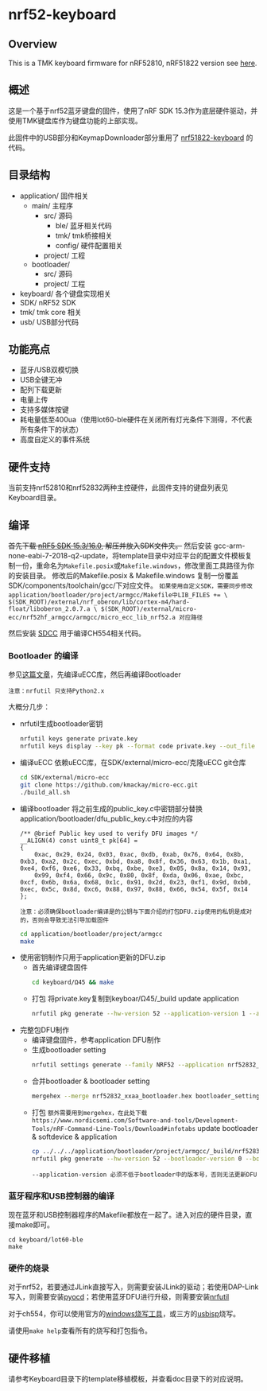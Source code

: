 # nrf52-keyboard

## Overview

This is a TMK keyboard firmware for nRF52810, nRF51822 version see [here](https://github.com/Lotlab/nrf51822-keyboard).

## 概述

这是一个基于nrf52蓝牙键盘的固件，使用了nRF SDK 15.3作为底层硬件驱动，并使用TMK键盘库作为键盘功能的上部实现。

此固件中的USB部分和KeymapDownloader部分重用了 [nrf51822-keyboard](https://github.com/Lotlab/nrf51822-keyboard) 的代码。

## 目录结构
- application/ 固件相关
  - main/ 主程序
    - src/ 源码
      - ble/ 蓝牙相关代码
      - tmk/ tmk桥接相关
      - config/ 硬件配置相关
    - project/ 工程
  - bootloader/ 
    - src/ 源码
    - project/ 工程
- keyboard/ 各个键盘实现相关
- SDK/ nRF52 SDK
- tmk/ tmk core 相关
- usb/ USB部分代码

## 功能亮点

- 蓝牙/USB双模切换
- USB全键无冲
- 配列下载更新
- 电量上传
- 支持多媒体按键
- 耗电量低至400ua（使用lot60-ble硬件在关闭所有灯光条件下测得，不代表所有条件下的状态）
- 高度自定义的事件系统

## 硬件支持

当前支持nrf52810和nrf52832两种主控硬件，此固件支持的键盘列表见Keyboard目录。

## 编译

~~首先下载 [nRF5 SDK 15.3/16.0](https://www.nordicsemi.com/Software-and-Tools/Software/nRF5-SDK/Download#infotabs), 解压并放入SDK文件夹。~~
然后安装 gcc-arm-none-eabi-7-2018-q2-update，将template目录中对应平台的配置文件模板复制一份，重命名为`Makefile.posix`或`Makefile.windows`，修改里面工具路径为你的安装目录。
修改后的Makefile.posix & Makefile.windows 复制一份覆盖SDK/components/toolchain/gcc/下对应文件。
`如果使用自定义SDK，需要同步修改application/bootloader/project/armgcc/Makefile中LIB_FILES += \
  $(SDK_ROOT)/external/nrf_oberon/lib/cortex-m4/hard-float/liboberon_2.0.7.a \
  $(SDK_ROOT)/external/micro-ecc/nrf52hf_armgcc/armgcc/micro_ecc_lib_nrf52.a 对应路径`

然后安装 [SDCC](http://sdcc.sourceforge.net/) 用于编译CH554相关代码。

### Bootloader 的编译
参见[这篇文章](https://devzone.nordicsemi.com/b/blog/posts/getting-started-with-nordics-secure-dfu-bootloader)，先编译uECC库，然后再编译Bootloader

`注意：nrfutil 只支持Python2.x`

大概分几步：
  - nrfutil生成bootloader密钥
    ```bash
    nrfutil keys generate private.key
    nrfutil keys display --key pk --format code private.key --out_file public_key.c
    ```
  - 编译uECC 依赖uECC库，在SDK/external/micro-ecc/克隆uECC git仓库
    ```bash
    cd SDK/external/micro-ecc
    git clone https://github.com/kmackay/micro-ecc.git
    ./build_all.sh
    ``` 
  - 编译bootloader
    将之前生成的public_key.c中密钥部分替换application/bootloader/dfu_public_key.c中对应的内容
    ```shell
    /** @brief Public key used to verify DFU images */
    __ALIGN(4) const uint8_t pk[64] =
    {
        0xac, 0x29, 0x24, 0x03, 0xac, 0xdb, 0xab, 0x76, 0x64, 0x8b, 0xb3, 0xa2, 0x2c, 0xec, 0xbd, 0xa8, 0x8f, 0x36, 0x63, 0x1b, 0xa1, 0xe4, 0xf6, 0xe6, 0x33, 0xbq, 0xbe, 0xe3, 0x05, 0x8a, 0x14, 0x93, 
        0x99, 0xf4, 0x66, 0x9c, 0x80, 0x8f, 0xda, 0x06, 0xae, 0xbc, 0xcf, 0x6b, 0x6a, 0x68, 0x1c, 0x91, 0x2d, 0x23, 0xf1, 0x9d, 0xb0, 0xec, 0x5c, 0x8d, 0xc6, 0x88, 0x97, 0x88, 0x66, 0x54, 0x5f, 0x14
    };
    ```
    ` 注意：必须确保bootloader编译是的公钥与下面介绍的打包DFU.zip使用的私钥是成对的，否则会导致无法引导加载固件 `
    ```bash
    cd application/bootloader/project/armgcc
    make
    ```
  - 使用密钥制作只用于application更新的DFU.zip
    - 首先编译键盘固件
      ```bash
      cd keyboard/Ω45 && make
      ```
    - 打包
      将private.key复制到keyboar/Ω45/_build
      update application
      ```bash
      nrfutil pkg generate --hw-version 52 --application-version 1 --application nrf52_kbd.hex --sd-req 0xB8 --key-file private.key app_dfu_package.zip
      ```
  - 完整包DFU制作
      - 编译键盘固件，参考application DFU制作
      - 生成bootloader setting
        ``` bash
        nrfutil settings generate --family NRF52 --application nrf52832_xxaa_bootloader.hex --application-version 1 --bootloader-version 0 --bl-settings-version 1 bootloader_setting.hex
        ```
      - 合并bootloader & bootloader setting
        ```bash
        mergehex --merge nrf52832_xxaa_bootloader.hex bootloader_setting.hex --output nrf_bootloader_wsetting.hex
        ```
      - 打包
        `额外需要用到mergehex，在此处下载https://www.nordicsemi.com/Software-and-tools/Development-Tools/nRF-Command-Line-Tools/Download#infotabs`
        update bootloader & softdevice & application
        ```bash
        cp ../../../application/bootloader/project/armgcc/_build/nrf52832_xxaa_bootloader.hex ./
        nrfutil pkg generate --hw-version 52 --bootloader-version 0 --bootloader nrf_bootloader_wsetting.hex --application-version 1 --application nrf52_kbd.hex  --sd-req 0xB8,0xB7 --sd-id 0xB8,0xB7 --softdevice s112_nrf52_6.1.1_softdevice.hex --softdevice s132_nrf52_6.1.1_softdevice.hex --key-file private.key app_nrdfu_package_softdevice.zip
        ```
        `--application-version 必须不低于bootloader中的版本号，否则无法更新DFU`

### 蓝牙程序和USB控制器的编译
现在蓝牙和USB控制器程序的Makefile都放在一起了。进入对应的硬件目录，直接make即可。

```
cd keyboard/lot60-ble
make
```

### 硬件的烧录

对于nrf52，若要通过JLink直接写入，则需要安装JLink的驱动；若使用DAP-Link写入，则需要安装[pyocd](https://github.com/mbedmicro/pyOCD)；若使用蓝牙DFU进行升级，则需要安装[nrfutil](https://github.com/NordicSemiconductor/pc-nrfutil/)

对于ch554，你可以使用官方的[windows烧写工具](http://www.wch.cn/downloads/WCHISPTool_Setup_exe.html)，或三方的[usbisp](https://github.com/rgwan/librech551)烧写。

请使用`make help`查看所有的烧写和打包指令。

## 硬件移植
请参考Keyboard目录下的template移植模板，并查看doc目录下的对应说明。